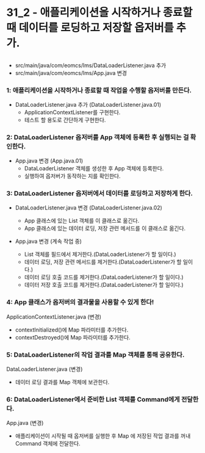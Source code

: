 # 31_2 - 애플리케이션을 시작하거나 종료할 때 데이터를 로딩하고 저장할 옵저버를 추가.

## 

- src/main/java/com/eomcs/lms/DataLoaderListener.java 추가
- src/main/java/com/eomcs/lms/App.java 변경

### 1: 애플리케이션을 시작하거나 종료할 때 작업을 수행할 옵저버를 만든다.

- DataLoaderListener.java 추가 (DataLoaderListener.java.01)
  - ApplicationContextListener를 구현한다.
  - 테스트 할 용도로 간단하게 구현한다.
  

### 2: DataLoaderListener 옵저버를 App 객체에 등록한 후 실행되는 걸 확인한다.

- App.java 변경 (App.java.01)
  - DataLoaderListener 객체를 생성한 후 App 객체에 등록한다.
  - 실행하여 옵저버가 동작하는 지를 확인한다.
    

### 3: DataLoaderListener 옵저버에서 데이터를 로딩하고 저장하게 한다.

- DataLoaderListener.java 변경 (DataLoaderListener.java.02)
  - App 클래스에 있는 List 객체를 이 클래스로 옮긴다.
  - App 클래스에 있는 데이터 로딩, 저장 관련 메서드를 이 클래스로 옮긴다.
  
- App.java 변경 (계속 작업 중)
  - List 객체를 필드에서 제거한다.(DataLoaderListener가 할 일이다.)
  - 데이터 로딩, 저장 관련 메서드를 제거한다.(DataLoaderListener가 할 일이다.)
  - 데이터 로딩 호출 코드를 제거한다.(DataLoaderListener가 할 일이다.)
  - 데이터 저장 호출 코드를 제거한다.(DataLoaderListener가 할 일이다.)

###  4: App 클래스가 옵저버의 결과물을 사용할 수 있게 한다!

ApplicationContextListener.java (변경)
  - contextInitialized()에 Map 파라미터를 추가한다.
  - contextDestroyed()에 Map 파라미터를 추가한다.

### 5: DataLoaderListener의 작업 결과를 Map 객체를 통해 공유한다.

DataLoaderListener.java (변경)
  - 데이터 로딩 결과를 Map 객체에 보관한다.

###  6: DataLoaderListener에서 준비한 List 객체를 Command에게 전달한다.

App.java (변경)
  - 애플리케이션이 시작될 때 옵저버를 실행한 후 Map 에 저장된 작업 결과를 꺼내
    Command 객체에 전달한다.
    
